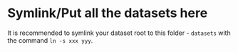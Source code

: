 # Symlink/Put all the datasets here

It is recommended to symlink your dataset root to this folder - `datasets` with the command `ln -s xxx yyy`.


